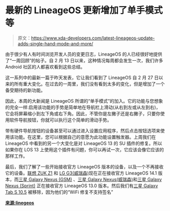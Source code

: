 # 最新的 LineageOS 更新增加了单手模式等

> 原文：<https://www.xda-developers.com/latest-lineageos-update-adds-single-hand-mode-and-more/>

由于很少有人有时间浏览开发人员的变更日志，LineageOS 的人已经很好地提供了“一周回顾”的帖子。自 2 月 13 日以来，这种情况每周都会发生一次，我们许多 Android 社区的人都喜欢看到这些总结。

这一系列中的最新一篇于昨天发表，它让我们看到了 LineageOS 自 2 月 27 日以来的所有重大变化。在过去的一周里，我们没有看到太多的变化，但是增加了一个备受期待的新功能。

因此，本周的大新闻是 LineageOS 所谓的“单手模式”的加入。它的功能与您想象的完全一样:启用该功能的手势是简单地在导航栏上滑动(从右到左或从左到右)，它会将屏幕缩小到左下角或右下角。因此，不管你是左撇子还是右撇子，只要你使用软件导航按钮，你就可以执行这个简单的滑动手势。

带有硬件导航按钮的设备甚至可以通过进入设置应用程序，然后点击按钮选项来使用该功能。在这里，您可以根据自己的意愿为此功能设置触发器。上周我们在 LineageOS 中看到的另一个大变化是对 LineageOS 13 的 SU 插件的修复。所以如果你在 LOS 13 上使用这个插件有问题，你可以再试一次，它应该会像它应该的那样工作。

最后，我们了解了一些开始接收官方 LineageOS 版本的设备，以及一个不再接收它的设备。[联想 ZUK Z1](https://forum.xda-developers.com/zuk-z1) 和 [LG G3(威瑞森)](https://forum.xda-developers.com/verizon-lg-g3)现在正在接收官方 LineageOS 14.1 版本，而[三星 Galaxy Nexus (GSM)](https://forum.xda-developers.com/galaxy-nexus) 、[三星 Galaxy Nexus(威瑞森)](https://forum.xda-developers.com/galaxy-nexus/verizon-develop)和[三星 Galaxy Nexus (Sprint)](https://forum.xda-developers.com/galaxy-nexus/sprint-develop) 正在接收官方 LineageOS 13.0 版本。然后我们有[三星 Galaxy Tab S 10.5](https://forum.xda-developers.com/galaxy-tab-s) 被移除，因为他们的“WiFi 修复不支持签名”

[**来源:linegeos**](http://lineageos.org/Last-Week-in-LineageOS-4/)